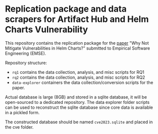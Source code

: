 ﻿# Replication package and data scrapers for Artifact Hub and Helm Charts Vulnerability

This repository contains the replication package for the [paper](https://www.semanticscholar.org/paper/Why-Not-Mitigate-Vulnerabilities-in-Helm-Charts-Chen-Lin/c7e05229738b1a63a53775c14cc95944ff31c4d9) "Why Not Mitigate Vulnerabilities in Helm Charts?" submitted to Empirical Software Engineering (EMSE).

Repository structure:

- `rq1` contains the data collection, analysis, and misc scripts for RQ1
- `rq2` contains the data collection, analysis, and misc scripts for RQ2
- `data-explorer` containers the data collection/conversion scripts for the paper.

Actual database is large (8GB) and stored in a sqlite database, it will be open-sourced to a dedicated repository.
The data explorer folder scripts can be used to reconstruct the sqlite database since core data is available in a pickled form.

The constructed database should be named `cve2023.sqlite` and placed in the cve folder.
